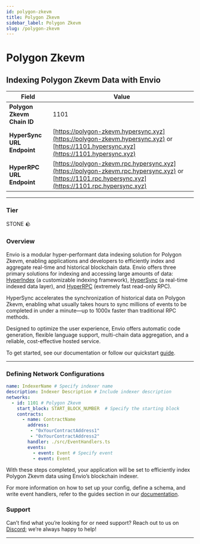 ```yaml
---
id: polygon-zkevm
title: Polygon Zkevm
sidebar_label: Polygon Zkevm
slug: /polygon-zkevm
---
```


# Polygon Zkevm

## Indexing Polygon Zkevm Data with Envio

| **Field**                     | **Value**                                                                                          |
|-------------------------------|----------------------------------------------------------------------------------------------------|
| **Polygon Zkevm Chain ID**     | 1101                                                                                            |
| **HyperSync URL Endpoint**    | [https://polygon-zkevm.hypersync.xyz](https://polygon-zkevm.hypersync.xyz) or [https://1101.hypersync.xyz](https://1101.hypersync.xyz) |
| **HyperRPC URL Endpoint**     | [https://polygon-zkevm.rpc.hypersync.xyz](https://polygon-zkevm.rpc.hypersync.xyz) or [https://1101.rpc.hypersync.xyz](https://1101.rpc.hypersync.xyz) |

---

### Tier

STONE 🪨

### Overview

Envio is a modular hyper-performant data indexing solution for Polygon Zkevm, enabling applications and developers to efficiently index and aggregate real-time and historical blockchain data. Envio offers three primary solutions for indexing and accessing large amounts of data: [HyperIndex](/docs/HyperIndex/overview) (a customizable indexing framework), [HyperSync](/docs/HyperSync/overview) (a real-time indexed data layer), and [HyperRPC](/docs/HyperRPC/overview-hyperrpc) (extremely fast read-only RPC).

HyperSync accelerates the synchronization of historical data on Polygon Zkevm, enabling what usually takes hours to sync millions of events to be completed in under a minute—up to 1000x faster than traditional RPC methods.

Designed to optimize the user experience, Envio offers automatic code generation, flexible language support, multi-chain data aggregation, and a reliable, cost-effective hosted service.

To get started, see our documentation or follow our quickstart [guide](/docs/HyperIndex/contract-import).

---

### Defining Network Configurations

```yaml
name: IndexerName # Specify indexer name
description: Indexer Description # Include indexer description
networks:
  - id: 1101 # Polygon Zkevm  
    start_block: START_BLOCK_NUMBER  # Specify the starting block
    contracts:
      - name: ContractName
        address:
         - "0xYourContractAddress1"
         - "0xYourContractAddress2"
        handler: ./src/EventHandlers.ts
        events:
          - event: Event # Specify event
          - event: Event
```

With these steps completed, your application will be set to efficiently index Polygon Zkevm data using Envio’s blockchain indexer.

For more information on how to set up your config, define a schema, and write event handlers, refer to the guides section in our [documentation](/docs/HyperIndex/configuration-file).

### Support

Can’t find what you’re looking for or need support? Reach out to us on [Discord](https://discord.com/invite/Q9qt8gZ2fX); we’re always happy to help!

---
